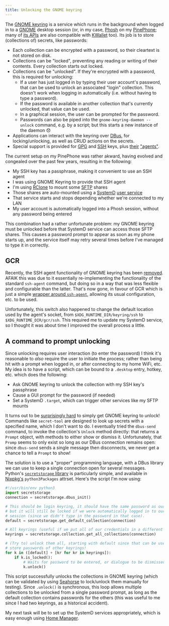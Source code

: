 ```yaml
---
title: Unlocking the GNOME keyring
---
```


The [GNOME keyring](https://wiki.gnome.org/Projects/GnomeKeyring) is a service
which runs in the background when logged in to a [GNOME](https://www.gnome.org)
desktop session (or, in my case, [Phosh](https://phosh.mobi) on my
[PinePhone](https://pine64.org/devices/pinephone); many of
[its APIs](https://specifications.freedesktop.org/secret-service/latest) are
also compatible with [KWallet](https://en.wikipedia.org/wiki/KWallet) too). Its
job is to store (collections of) secrets, like passwords:

 - Each collection can be encrypted with a password, so their cleartext is not
   stored on disk.
 - Collections can be "locked", preventing any reading or writing of their
   contents. Every collection starts out locked.
 - Collections can be "unlocked". If they're encrypted with a password, this is
   required for unlocking:
    - If a user has just logged in by typing their user account's password, that
      can be used to unlock an associated "login" collection. This doesn't work
      when logging in automatically (i.e. without having to type a password).
    - If the password is available in another collection that's currently
      unlocked, that value can be used.
    - In a graphical session, the user can be prompted for the password.
    - Passwords can also be piped into the `gnome-keyring-daemon --unlock`
      command, e.g. by a script; but this starts a new instance of the daemon 😞
 - Applications can interact with the keyring over
   [DBus](https://en.wikipedia.org/wiki/D-Bus), for locking/unlocking, as well
   as CRUD actions on the secrets.
 - Special support is provided for [GPG](https://www.gnupg.org) and
   [SSH](https://en.wikipedia.org/wiki/Secure_Shell) keys, plus
   [their](https://www.gnupg.org/documentation/manuals/gnupg/Invoking-GPG_002dAGENT.html)
   ["agents"](https://en.wikipedia.org/wiki/Ssh-agent).

The current setup on my PinePhone was rather akward, having evolved and
congealed over the past few years, resulting in the following:

 - My SSH key has a passphrase, making it convenient to use an SSH agent
 - I was using GNOME Keyring to provide that SSH agent
 - I'm using [RClone](https://rclone.org) to mount some
   [SFTP](https://en.wikipedia.org/wiki/SSH_File_Transfer_Protocol) shares
 - Those shares are auto-mounted using a [SystemD](https://systemd.io)
   [user service](https://wiki.archlinux.org/title/systemd/User)
 - That service starts and stops depending whether we're connected to my LAN
 - My user account is automatically logged into a Phosh session, without any
   password being entered

This combination had a rather unfortunate problem: my GNOME keyring must be
unlocked before that SystemD service can access those SFTP shares. This causes
a password prompt to appear as soon as my phone starts up, and the service
itself may retry several times before I've managed to type it in correctly.

## GCR ##

Recently, the SSH agent functionality of GNOME keyring has been
[removed](https://joshtronic.com/2024/03/10/gnome-keyring-disables-ssh-agent).
AFAIK this was due to it essentially re-implementing the functionality of the
standard `ssh-agent` command, but doing so in a way that was less flexible and
configurable than the latter. That's now gone, in favour of GCR which is just a
simple [wrapper around
`ssh-agent`](https://bugzilla.gnome.org/show_bug.cgi?id=775981), allowing its
usual configuration, etc. to be used.

Unfortunately, this switch also happened to change the default location used by
the agent's socket, from `$XDG_RUNTIME_DIR/keyring/ssh` to
`$XDG_RUNTIME_DIR/gcr/ssh`. This required me to update my SystemD service, so I
thought it was about time I improved the overall process a little.

## A command to prompt unlocking ##

Since unlocking requires user interaction (to enter the password) I think it's
reasonable to *also* require the user to initiate the process; rather than being
hit with a prompt when logged in, or after connecting to my home WiFi, etc. My
idea is to have a script, which can be bound to a `.desktop` entry, hotkey, etc.
which does the following:

 - Ask GNOME keyring to unlock the collection with my SSH key's passphrase
 - Cause a GUI prompt for the password (if needed)
 - Set a SystemD `.target`, which can trigger other services like my SFTP mounts

It turns out to be
[surprisingly hard](https://unix.stackexchange.com/questions/480074/how-to-force-gnome-keyring-daemon-to-ask-for-my-passphrase)
to simply get GNOME keyring to unlock!  Commands like `secret-tool` are designed
to look up secrets with a specified name, which I don't want to do. I eventually
tried the `dbus-send` command, to invoke the collection's `Unlock` method
directly: that returns a `Prompt` object, with methods to either show or dismiss
it. Unfortunately, that `Promp` seems to only exist so long as our DBus
connection remains open: since `dbus-send` sends a single message then
disconnects, we never get a chance to tell a `Prompt` to show!

The solution is to use a "proper" programming language, with a DBus library we
can use to keep a single connection open for several messages. Python's
[`secretstorage` library](https://pypi.org/project/SecretStorage) is
particularly simple, and available in
[Nixpkg's](https://github.com/NixOS/nixpkgs) `python3Packages` attrset. Here's
the script I'm now using:

```python
#!/usr/bin/env python3
import secretstorage
connection = secretstorage.dbus_init()

# This should be login keyring, it should have the same password as our user,
# but it will still be locked if we were automatically logged in to our user
# session (since we didn't type in the password in that case).
default = secretstorage.get_default_collection(connection)

# All keyrings (useful if we put all of our credentials in a different keyring)
keyrings = secretstorage.collection.get_all_collections(connection)

# (Try to) unlock them all, starting with default since that can be used to
# store passwords of other keyrings!
for k in ([default] + [kr for kr in keyrings]):
    if k.is_locked():
        # Waits for password to be entered, or dialogue to be dismissed
        k.unlock()
```

This script successfully unlocks the collections in GNOME keyring (which can be
validated by using [Seahorse](https://wiki.gnome.org/Apps/Seahorse) to
lock/unlock them manually for testing). Since `.unlock()` is synchronous, this
loop allows multiple collections to be unlocked from a single password prompt,
as long as the default collection contains passwords for the others (this was
useful to me since I had two keyrings, as a historical accident).

My next task will be to set up the SystemD services appropriately, which is easy
enough using [Home Manager](https://nix-community.github.io/home-manager).
